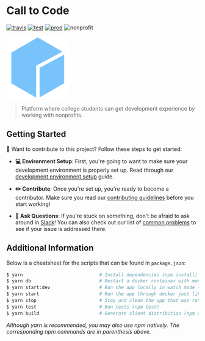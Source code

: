 # Call to Code

[![travis][travis]][travis-url]
[![test][test]][test-url]
[![prod][prod]][prod-url]
![nonprofit][nonprofit]

![logo][logo]

> Platform where college students can get development experience by working with nonprofits.

## Getting Started

👋 Want to contribute to this project? Follow these steps to get started:

- **💻 Environment Setup**: First, you're going to want to make sure your development environment is properly set up. Read through our [development environment setup](docs/DEVELOPER.md) guide.

- **✏️ Contribute**: Once you're set up, you're ready to become a contributor. Make sure you read our [contributing guidelines](docs/CONTRIBUTING.md) before you start working!

- **🙋 Ask Questions**: If you're stuck on something, don't be afraid to ask around in [Slack](http://join-our-slack.code4socialgood.org/)! You can also check out our list of [common problems](docs/PROBLEMS.md) to see if your issue is addressed there.

## Additional Information

Below is a cheatsheet for the scripts that can be found in `package.json`:

```bash
$ yarn                            # Install dependencies (npm install)
$ yarn db                         # Restart a docker container with mongodb and add seed data (npm run db)
$ yarn start:dev                  # Run the app locally in watch mode (npm run start:dev)
$ yarn start                      # Run the app through docker just like the test environment (npm start)
$ yarn stop                       # Stop and clean the app that was running through docker (npm stop)
$ yarn test                       # Run tests (npm test)
$ yarn build                      # Generate client distribution (npm run build)
```
*Although yarn is recommended, you may also use npm natively. The corresponding npm commands are in parenthesis above.*

[travis]: https://travis-ci.org/CodeForSocialGood/calltocode.org.svg
[travis-url]: https://travis-ci.org/CodeForSocialGood/calltocode.org

[test]: https://img.shields.io/badge/test-test.calltocode.org-orange.svg
[test-url]: http://test.calltocode.org/

[prod]: https://img.shields.io/badge/prod-calltocode.org-orange.svg
[prod-url]: http://calltocode.org/

[nonprofit]: https://img.shields.io/badge/project-nonprofit-ff69b4.svg

[logo]: /docs/media/logo.png
